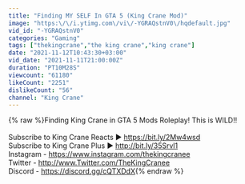 ```yaml
---
title: "Finding MY SELF In GTA 5 (King Crane Mod)"
image: "https:\/\/i.ytimg.com\/vi\/-YGRAQstnV0\/hqdefault.jpg"
vid_id: "-YGRAQstnV0"
categories: "Gaming"
tags: ["thekingcrane","the king crane","king crane"]
date: "2021-11-12T10:43:30+03:00"
vid_date: "2021-11-11T21:00:00Z"
duration: "PT10M28S"
viewcount: "61180"
likeCount: "2251"
dislikeCount: "56"
channel: "King Crane"
---
```

{% raw %}Finding King Crane in GTA 5 Mods Roleplay! This is WILD!!<br /><br />Subscribe to King Crane Reacts ► <a rel="nofollow" target="blank" href="https://bit.ly/2Mw4wsd">https://bit.ly/2Mw4wsd</a><br />Subscribe to King Crane Plus ► <a rel="nofollow" target="blank" href="http://bit.ly/35Srvl1">http://bit.ly/35Srvl1</a><br />Instagram - <a rel="nofollow" target="blank" href="https://www.instagram.com/thekingcranee">https://www.instagram.com/thekingcranee</a><br />Twitter - <a rel="nofollow" target="blank" href="http://www.Twitter.com/TheKingCranee">http://www.Twitter.com/TheKingCranee</a><br />Discord - <a rel="nofollow" target="blank" href="https://discord.gg/cQTXDdX">https://discord.gg/cQTXDdX</a>{% endraw %}
